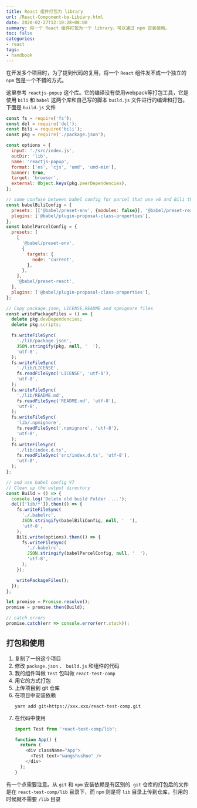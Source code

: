 ```yaml
---
title: React 组件打包为 library
url: /React-Component-be-Libiary.html
date: 2020-02-27T12:10:28+08:00
summary: 将一个 React 组件打包为一个 library，可以通过 npm 安装使用。
toc: false
categories:
- react
tags:
- handbook
---
```


在开发多个项目时，为了提到代码的复用，将一个 `React` 组件发不成一个独立的 `npm` 包是一个不错的方式。

这里参考 `reactjs-popup` 这个库。它的编译没有使用webpack等打包工具，它是使用 `bili` 和 `babel` 这两个库和自己写的脚本 `build.js` 文件进行的编译和打包。下面是 `build.js` 文件

```js
const fs = require('fs');
const del = require('del');
const Bili = require('bili');
const pkg = require('./package.json');

const options = {
  input: './src/index.js',
  outDir: 'lib',
  name: 'reactjs-popup',
  format: ['es', 'cjs', 'umd', 'umd-min'],
  banner: true,
  target: 'browser',
  external: Object.keys(pkg.peerDependencies),
};

// some confuse between babel config for parcel that use v6 and Bili that's use V7
const babelBiliConfig = {
  presets: [['@babel/preset-env', {modules: false}], '@babel/preset-react'],
  plugins: ['@babel/plugin-proposal-class-properties'],
};
const babelParcelConfig = {
  presets: [
    [
      '@babel/preset-env',
      {
        targets: {
          node: 'current',
        },
      },
    ],
    '@babel/preset-react',
  ],
  plugins: ['@babel/plugin-proposal-class-properties'],
};

// Copy package.json, LICENSE,README and npmignore files
const writePackageFiles = () => {
  delete pkg.devDependencies;
  delete pkg.scripts;

  fs.writeFileSync(
    './lib/package.json',
    JSON.stringify(pkg, null, '  '),
    'utf-8',
  );
  fs.writeFileSync(
    './lib/LICENSE',
    fs.readFileSync('LICENSE', 'utf-8'),
    'utf-8',
  );
  fs.writeFileSync(
    './lib/README.md',
    fs.readFileSync('README.md', 'utf-8'),
    'utf-8',
  );
  fs.writeFileSync(
    'lib/.npmignore',
    fs.readFileSync('.npmignore', 'utf-8'),
    'utf-8',
  );
  fs.writeFileSync(
    './lib/index.d.ts',
    fs.readFileSync('src/index.d.ts', 'utf-8'),
    'utf-8',
  );
};

// and use babel config V7
// Clean up the output directory
const Build = () => {
  console.log('Delete old build Folder ....');
  del(['lib/*']).then(() => {
    fs.writeFileSync(
      './.babelrc',
      JSON.stringify(babelBiliConfig, null, '  '),
      'utf-8',
    );
    Bili.write(options).then(() => {
      fs.writeFileSync(
        './.babelrc',
        JSON.stringify(babelParcelConfig, null, '  '),
        'utf-8',
      );
    });

    writePackageFiles();
  });
};

let promise = Promise.resolve();
promise = promise.then(Build);

// catch errors
promise.catch(err => console.error(err.stack));

```

## 打包和使用

1. 复制了一份这个项目
1. 修改 `package.json` 、 `build.js` 和组件的代码
1. 我的组件叫做 `Test` 包叫做 `react-test-comp` 
1. 用它的方式打包
1. 上传项目到 git 仓库
1. 在项目中安装依赖
    ```
    yarn add git+https://xxx.xxx/react-test-comp.git
    ```
1. 在代码中使用
    ```js
    import Test from 'react-test-comp/lib';

    function App() {
      return (
        <div className="App">
          <Test text="wangshushuo" />
        </div>
      );
    }
    ```

有一个点需要注意。从 `git` 和 `npm` 安装依赖是有区别的. `git` 仓库的打包后的文件是在 `react-test-comp/lib` 目录下，而 `npm` 则是将 `lib` 目录上传到仓库，引用的时候就不需要 `/lib` 目录
